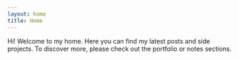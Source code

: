 ```yaml
---
layout: home
title: Home
---
```

Hi! Welcome to my home. Here you can find my latest posts and side projects. To discover more, please check out the portfolio or notes sections. 
